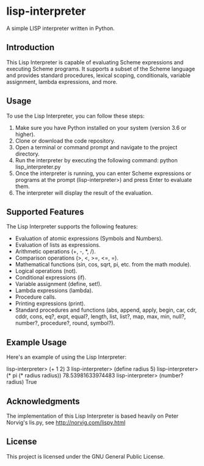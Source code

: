 # lisp-interpreter
A simple LISP interpreter written in Python.

## Introduction

This Lisp Interpreter is capable of evaluating Scheme expressions and executing Scheme programs. It supports a subset of the Scheme language and provides standard procedures, lexical scoping, conditionals, variable assignment, lambda expressions, and more.

## Usage

To use the Lisp Interpreter, you can follow these steps:

1. Make sure you have Python installed on your system (version 3.6 or higher).
2. Clone or download the code repository.
3. Open a terminal or command prompt and navigate to the project directory.
4. Run the interpreter by executing the following command:
   python lisp_interpreter.py
5. Once the interpreter is running, you can enter Scheme expressions or programs at the prompt (lisp-interpreter>) and press Enter to evaluate them.
6. The interpreter will display the result of the evaluation.

## Supported Features
The Lisp Interpreter supports the following features:

- Evaluation of atomic expressions (Symbols and Numbers).
- Evaluation of lists as expressions.
- Arithmetic operations (+, -, *, /).
- Comparison operations (>, <, >=, <=, =).
- Mathematical functions (sin, cos, sqrt, pi, etc. from the math module).
- Logical operations (not).
- Conditional expressions (if).
- Variable assignment (define, set!).
- Lambda expressions (lambda).
- Procedure calls.
- Printing expressions (print).
- Standard procedures and functions (abs, append, apply, begin, car, cdr, cddr, cons, eq?, expt, equal?, length, list, list?, map, max, min, null?, number?, procedure?, round, symbol?).

## Example Usage
Here's an example of using the Lisp Interpreter:

lisp-interpreter> (+ 1 2)
3
lisp-interpreter> (define radius 5)
lisp-interpreter> (* pi (* radius radius))
78.53981633974483
lisp-interpreter> (number? radius)
True

## Acknowledgments
The implementation of this Lisp Interpreter is based heavily on Peter Norvig's lis.py, see http://norvig.com/lispy.html

## License
This project is licensed under the GNU General Public License.